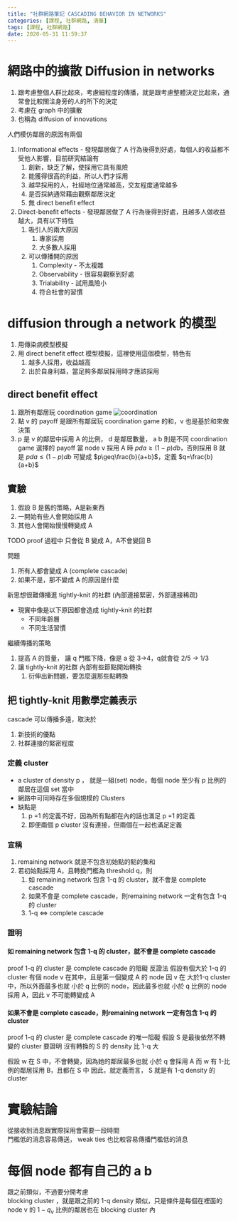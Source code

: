 ```yaml
---
title: "社群網路筆記 CASCADING BEHAVIOR IN NETWORKS"
categories: [課程, 社群網路, 清華]
tags: [課程, 社群網路]
date: 2020-05-31 11:59:37
---
```


# 網路中的擴散 Diffusion in networks
1. 跟考慮整個人群比起來，考慮細粒度的傳播，就是跟考慮整體決定比起來，通常會比較關注身旁的人的所下的決定
2. 考慮在 graph 中的擴散
3. 也稱為 diffusion of innovations

人們模仿鄰居的原因有兩個
1. Informational effects - 發現鄰居做了 A 行為後得到好處，每個人的收益都不受他人影響，目前研究結論有
   1. 創新，缺乏了解，使採用它具有風險
   2. 能獲得很高的利益，所以人們才採用
   3. 越早採用的人，社經地位通常越高，交友程度通常越多
   4. 是否採納通常藉由觀察鄰居決定
   5. 無 direct benefit effect
2. Direct-benefit effects - 發現鄰居做了 A 行為後得到好處，且越多人做收益越大，具有以下特性
   1. 吸引人的兩大原因
      1. 專家採用
      2. 大多數人採用
   2. 可以傳播開的原因
      1. Complexity - 不太複雜
      2. Observability - 很容易觀察到好處
      3. Trialability - 試用風險小
      4. 符合社會的習慣


# diffusion through a network 的模型
1. 用傳染病模型模擬
2. 用 direct benefit effect 模型模擬，這裡使用這個模型，特色有
   1. 越多人採用，收益越高
   2. 出於自身利益，當足夠多鄰居採用時才應該採用

## direct benefit effect
1. 跟所有鄰居玩 coordination game
   ![coordination](https://images.sappy.tw/Social_Network/微觀傳播/coordination.jpg)  
2. 點 v 的 payoff 是跟所有鄰居玩 coordination game 的和，v 也是基於和來做決策
3. p 是 v 的鄰居中採用 A 的比例， d 是鄰居數量， a b 則是不同 coordination game 選擇的 payoff
   當 node v 採用 A 時 $pda\geq(1-p)db$，否則採用 B 就是 $pda\leq(1-p)db$
    可變成 $p\geq\frac{b}{a+b}$，定義 $q=\frac{b}{a+b}$

## 實驗
1. 假設 B 是舊的策略，A是新東西
2. 一開始有些人會開始採用 A
3. 其他人會開始慢慢轉變成 A

TODO proof 過程中 只會從 B 變成 A，A不會變回 B

問題
1. 所有人都會變成 A (complete cascade)
2. 如果不是，那不變成 A 的原因是什麼

新思想很難傳播進 tightly-knit 的社群 (內部連接緊密，外部連接稀疏)
* 現實中像是以下原因都會造成 tightly-knit 的社群
  * 不同年齡層
  * 不同生活習慣

繼續傳播的策略
1. 提高 A 的質量， 讓 q 門檻下降，像是 a 從 3->4，q就會從 2/5 -> 1/3
2. 讓 tightly-knit 的社群 內部有些節點開始轉換
   1. 衍伸出新問題，要怎麼選那些點轉換

## 把 tightly-knit 用數學定義表示
cascade 可以傳播多遠，取決於
1. 新技術的優點
2. 社群連接的緊密程度

### 定義 cluster
* a cluster of density p ， 就是一組(set) node，每個 node 至少有 p 比例的鄰居在這個 set 當中
* 網路中可同時存在多個規模的 Clusters 
* 缺點是  
  1. p =1 的定義不好，因為所有點都在內的話也滿足 p =1 的定義
  2. 即便兩個 p cluster 沒有連接，但兩個在一起也滿足定義

### 宣稱
1. remaining network 就是不包含初始點的點的集和
2. 若初始點採用 A，且轉換門檻為 threshold q，則
   1. 如 remaining network 包含 1-q 的 cluster，就不會是 complete cascade
   2. 如果不會是 complete cascade，則remaining network 一定有包含 1-q 的 cluster 
   3. 1-q <=> complete cascade

### 證明
#### 如 remaining network 包含 1-q 的 cluster，就不會是 complete cascade
proof 1-q 的 cluster 是 complete cascade 的阻礙
反證法
假設有個大於 1-q 的 cluster
有個 node v 在其中，且是第一個變成 A 的 node
因 v 在 大於1-q cluster　中，所以外面最多也就 小於 q 比例的 node，因此最多也就 小於 q 比例的 node 採用 A，因此 v 不可能轉變成 A


#### 如果不會是 complete cascade，則remaining network 一定有包含 1-q 的 cluster
proof 1-q 的 cluster 是 complete cascade 的唯一阻礙
假設 S 是最後依然不轉變的 cluster
要證明 沒有轉換的 S 的 density 比 1-q 大

假設 w 在 S 中，不會轉變，因為她的鄰居最多也就 小於 q 會採用 A
而 w 有 1-比例的鄰居採用 B，且都在 S 中
因此，就定義而言， S 就是有 1-q density 的 cluster

# 實驗結論
從接收到消息跟實際採用會需要一段時間  
門檻低的消息容易傳送， weak ties 也比較容易傳播門檻低的消息

# 每個 node 都有自己的 a b
跟之前類似，不過要分開考慮  
blocking cluster ，就是跟之前的 1-q density 類似，只是條件是每個在裡面的 node v 的 $1-q_v$ 比例的鄰居也在 blocking cluster 內